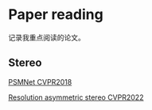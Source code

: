 # Paper reading

记录我重点阅读的论文。

## Stereo

[PSMNet CVPR2018]()

[Resolution asymmetric stereo CVPR2022](https://github.com/jiayuzhang128/Knowledge-Base/tree/master/papers/stereo/Resolution-asymmetric-stereo)
